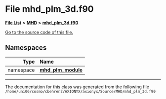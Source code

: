 
# File mhd\_plm\_3d.f90


[**File List**](files.md) **>** [**MHD**](dir_a5db59ee0cc93a408ad0433ba32613c6.md) **>** [**mhd\_plm\_3d.f90**](mhd__plm__3d_8f90.md)

[Go to the source code of this file.](mhd__plm__3d_8f90_source.md)












## Namespaces

| Type | Name |
| ---: | :--- |
| namespace | [**mhd\_plm\_module**](namespacemhd__plm__module.md) <br> |















------------------------------
The documentation for this class was generated from the following file `/home/uni06/cosmo/cbehren2/AXIONYX/axionyx/Source/MHD/mhd_plm_3d.f90`
